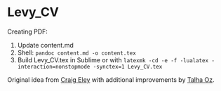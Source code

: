# Levy_CV

Creating PDF:

1. Update content.md
2. Shell: 
	`pandoc content.md -o content.tex`
3. Build Levy_CV.tex in Sublime or with 
	`latexmk -cd -e -f -lualatex -interaction=nonstopmode -synctex=1 Levy_CV.tex`

Original idea from [Craig Eley](http://craigeley.com/09-05-2013/formatting-your-cv-with-markdown-and-latex/) with additional improvements by [Talha Oz](https://github.com/oztalha/resume).
